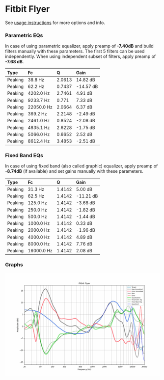 # Fitbit Flyer
See [usage instructions](https://github.com/jaakkopasanen/AutoEq#usage) for more options and info.

### Parametric EQs
In case of using parametric equalizer, apply preamp of **-7.40dB** and build filters manually
with these parameters. The first 5 filters can be used independently.
When using independent subset of filters, apply preamp of **-7.68 dB**.

| Type    | Fc         |      Q | Gain      |
|:--------|:-----------|:-------|:----------|
| Peaking | 38.8 Hz    | 2.0613 | 14.82 dB  |
| Peaking | 62.2 Hz    | 0.7437 | -14.57 dB |
| Peaking | 4202.0 Hz  | 2.7461 | 4.91 dB   |
| Peaking | 9233.7 Hz  | 0.771  | 7.33 dB   |
| Peaking | 22050.0 Hz | 2.0664 | 6.37 dB   |
| Peaking | 369.2 Hz   | 2.2148 | -2.49 dB  |
| Peaking | 2461.0 Hz  | 0.8524 | -2.08 dB  |
| Peaking | 4835.1 Hz  | 2.6228 | -1.75 dB  |
| Peaking | 5066.0 Hz  | 0.6652 | 2.52 dB   |
| Peaking | 8612.4 Hz  | 3.4853 | -2.51 dB  |

### Fixed Band EQs
In case of using fixed band (also called graphic) equalizer, apply preamp of **-8.74dB**
(if available) and set gains manually with these parameters.

| Type    | Fc         |      Q | Gain      |
|:--------|:-----------|:-------|:----------|
| Peaking | 31.3 Hz    | 1.4142 | 5.00 dB   |
| Peaking | 62.5 Hz    | 1.4142 | -11.21 dB |
| Peaking | 125.0 Hz   | 1.4142 | -3.68 dB  |
| Peaking | 250.0 Hz   | 1.4142 | -1.82 dB  |
| Peaking | 500.0 Hz   | 1.4142 | -1.44 dB  |
| Peaking | 1000.0 Hz  | 1.4142 | 0.33 dB   |
| Peaking | 2000.0 Hz  | 1.4142 | -1.96 dB  |
| Peaking | 4000.0 Hz  | 1.4142 | 4.89 dB   |
| Peaking | 8000.0 Hz  | 1.4142 | 7.76 dB   |
| Peaking | 16000.0 Hz | 1.4142 | 2.08 dB   |

### Graphs
![](./Fitbit%20Flyer.png)